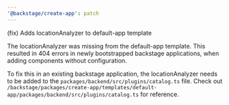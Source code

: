 ```yaml
---
'@backstage/create-app': patch
---
```


(fix) Adds locationAnalyzer to default-app template

The locationAnalyzer was missing from the default-app template.
This resulted in 404 errors in newly bootstrapped backstage applications,
when adding components without configuration.

To fix this in an existing backstage application, the locationAnalyzer needs
to be added to the `packages/backend/src/plugins/catalog.ts` file.
Check out `/backstage/packages/create-app/templates/default-app/packages/backend/src/plugins/catalog.ts` for reference.
